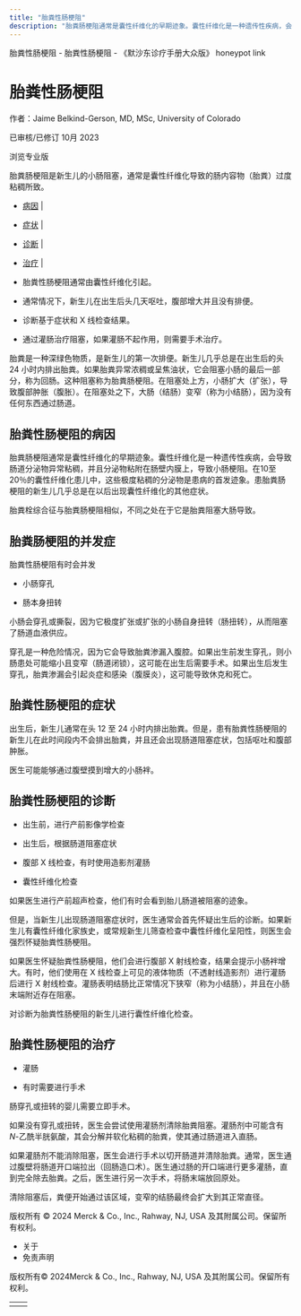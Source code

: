 ```yaml
---
title: "胎粪性肠梗阻"
description: "胎粪肠梗阻通常是囊性纤维化的早期迹象。囊性纤维化是一种遗传性疾病，会导致肠道分泌物异常粘稠，并且分泌物粘附在肠壁内膜上，导致小肠梗阻。在10至20％的囊性纤维化患儿中，这些极度粘稠的分泌物是患病的首发迹象。患胎粪肠梗阻的新生儿几乎总是在以后出现囊性纤维化的其他症状。"
---
```


﻿胎粪性肠梗阻 \- 胎粪性肠梗阻 \- 《默沙东诊疗手册大众版》 honeypot link

# 胎粪性肠梗阻

作者：Jaime Belkind-Gerson, MD, MSc, University of Colorado

已审核/已修订 10月 2023

浏览专业版

胎粪肠梗阻是新生儿的小肠阻塞，通常是囊性纤维化导致的肠内容物（胎粪）过度粘稠所致。

- [病因](#病因_v34448274_zh) \|
- [症状](#症状_v34448288_zh) \|
- [诊断](#诊断_v34448291_zh) \|
- [治疗](#治疗_v34448308_zh) \|

- 胎粪性肠梗阻通常由囊性纤维化引起。

- 通常情况下，新生儿在出生后头几天呕吐，腹部增大并且没有排便。

- 诊断基于症状和 X 线检查结果。

- 通过灌肠治疗阻塞，如果灌肠不起作用，则需要手术治疗。


胎粪是一种深绿色物质，是新生儿的第一次排便。新生儿几乎总是在出生后的头 24 小时内排出胎粪。如果胎粪异常浓稠或呈焦油状，它会阻塞小肠的最后一部分，称为回肠。这种阻塞称为胎粪肠梗阻。在阻塞处上方，小肠扩大（扩张），导致腹部肿胀（腹胀）。在阻塞处之下，大肠（结肠）变窄（称为小结肠），因为没有任何东西通过肠道。

## 胎粪性肠梗阻的病因

胎粪肠梗阻通常是囊性纤维化的早期迹象。囊性纤维化是一种遗传性疾病，会导致肠道分泌物异常粘稠，并且分泌物粘附在肠壁内膜上，导致小肠梗阻。在10至20％的囊性纤维化患儿中，这些极度粘稠的分泌物是患病的首发迹象。患胎粪肠梗阻的新生儿几乎总是在以后出现囊性纤维化的其他症状。

胎粪栓综合征与胎粪肠梗阻相似，不同之处在于它是胎粪阻塞大肠导致。

## 胎粪肠梗阻的并发症

胎粪性肠梗阻有时会并发

- 小肠穿孔

- 肠本身扭转


小肠会穿孔或撕裂，因为它极度扩张或扩张的小肠自身扭转（肠扭转），从而阻塞了肠道血液供应。

穿孔是一种危险情况，因为它会导致胎粪渗漏入腹腔。如果出生前发生穿孔，则小肠患处可能缩小且变窄（肠道闭锁），这可能在出生后需要手术。如果出生后发生穿孔，胎粪渗漏会引起炎症和感染（腹膜炎），这可能导致休克和死亡。

## 胎粪性肠梗阻的症状

出生后，新生儿通常在头 12 至 24 小时内排出胎粪。但是，患有胎粪性肠梗阻的新生儿在此时间段内不会排出胎粪，并且还会出现肠道阻塞症状，包括呕吐和腹部肿胀。

医生可能能够通过腹壁摸到增大的小肠袢。

## 胎粪性肠梗阻的诊断

- 出生前，进行产前影像学检查

- 出生后，根据肠道阻塞症状

- 腹部 X 线检查，有时使用造影剂灌肠

- 囊性纤维化检查


如果医生进行产前超声检查，他们有时会看到胎儿肠道被阻塞的迹象。

但是，当新生儿出现肠道阻塞症状时，医生通常会首先怀疑出生后的诊断。如果新生儿有囊性纤维化家族史，或常规新生儿筛查检查中囊性纤维化呈阳性，则医生会强烈怀疑胎粪性肠梗阻。

如果医生怀疑胎粪性肠梗阻，他们会进行腹部 X 射线检查，结果会提示小肠袢增大。有时，他们使用在 X 线检查上可见的液体物质（不透射线造影剂）进行灌肠后进行 X 射线检查。灌肠表明结肠比正常情况下狭窄（称为小结肠），并且在小肠末端附近存在阻塞。

对诊断为胎粪性肠梗阻的新生儿进行囊性纤维化检查。

## 胎粪性肠梗阻的治疗

- 灌肠

- 有时需要进行手术


肠穿孔或扭转的婴儿需要立即手术。

如果没有穿孔或扭转，医生会尝试使用灌肠剂清除胎粪阻塞。灌肠剂中可能含有 _N_-乙酰半胱氨酸，其会分解并软化粘稠的胎粪，使其通过肠道进入直肠。

如果灌肠剂不能消除阻塞，医生会进行手术以切开肠道并清除胎粪。通常，医生通过腹壁将肠道开口端拉出（回肠造口术）。医生通过肠的开口端进行更多灌肠，直到完全除去胎粪。之后，医生进行另一次手术，将肠末端放回原处。

清除阻塞后，粪便开始通过该区域，变窄的结肠最终会扩大到其正常直径。



版权所有 © 2024
Merck & Co., Inc., Rahway, NJ, USA 及其附属公司。保留所有权利。

- 关于
- 免责声明

版权所有© 2024Merck & Co., Inc., Rahway, NJ, USA 及其附属公司。保留所有权利。

|     |     |
| --- | --- |
|  |  |